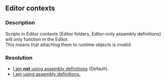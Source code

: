 ## Editor contexts
### Description
Scripts in Editor contexts (Editor folders, Editor-only assembly definitions) will only function in the Editor.  
This means that attaching them to runtime objects is invalid.

### Resolution
- [I am **not** using assembly definitions](4%20Script%20Loading-Editor%20Folders.md) (Default).
- [I am using assembly definitions.](4%20Script%20Loading-Assembly%20Definitions.md)